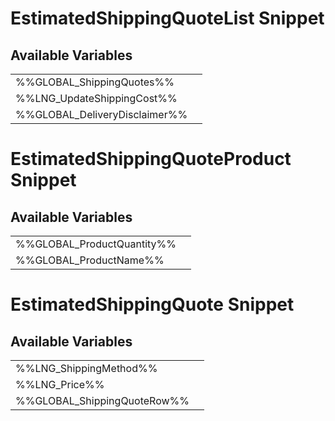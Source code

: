 # <span class="jumptarget"> EstimatedShippingQuoteList Snippet </span>

## <span class="jumptarget"> Available Variables </span>
|||
|---|---|
| %%GLOBAL_ShippingQuotes%% |
| %%LNG_UpdateShippingCost%% |
| %%GLOBAL_DeliveryDisclaimer%% |

# <span class="jumptarget"> EstimatedShippingQuoteProduct Snippet </span>

## <span class="jumptarget"> Available Variables </span>
|||
|---|---|
| %%GLOBAL_ProductQuantity%% |
| %%GLOBAL_ProductName%% |

# <span class="jumptarget"> EstimatedShippingQuote Snippet </span>

## <span class="jumptarget"> Available Variables </span>
|||
|---|---|
| %%LNG_ShippingMethod%% |
| %%LNG_Price%% |
| %%GLOBAL_ShippingQuoteRow%% |
